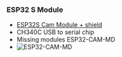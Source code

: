 ### ESP32 S Module
- [ESP32S Cam Module + shield](https://randomnerdtutorials.com/upload-code-esp32-cam-mb-usb/)
- CH340C USB to serial chip
- Missing modules ESP32-CAM-MD
- ![ESP32-CAM-MD](https://user-images.githubusercontent.com/6918419/147369560-4f35e6b6-6284-43ba-bb60-0257fa177deb.jpeg)
